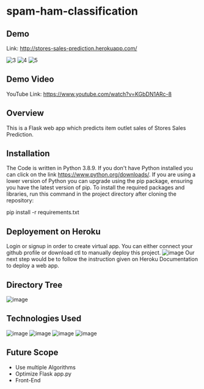 # spam-ham-classification

## Demo
Link: http://stores-sales-prediction.herokuapp.com/

![3](https://user-images.githubusercontent.com/56039882/131975171-4c470ec8-a818-49f0-a598-69dc00f697f2.PNG)
![4](https://user-images.githubusercontent.com/56039882/131975204-87bc1d5d-9ac6-4d02-9fdf-9bf3960a18ef.PNG)
![5](https://user-images.githubusercontent.com/56039882/131975233-0f07f75a-530c-4449-84b2-bb36812a39b9.PNG)

## Demo Video
YouTube Link: https://www.youtube.com/watch?v=KGbDN1ARc-8

## Overview
This is a Flask web app which predicts item outlet sales of Stores Sales Prediction.

## Installation
The Code is written in Python 3.8.9. If you don't have Python installed you can click on the link https://www.python.org/downloads/. If you are using a lower version of Python you can upgrade using the pip package, ensuring you have the latest version of pip. To install the required packages and libraries, run this command in the project directory after cloning the repository:

pip install -r requirements.txt

## Deployement on Heroku
Login or signup in order to create virtual app. You can either connect your github profile or download ctl to manually deploy this project.
![image](https://user-images.githubusercontent.com/56039882/131977019-361f538f-4600-4747-8c98-5bbb1382e22b.png)
Our next step would be to follow the instruction given on Heroku Documentation to deploy a web app.

## Directory Tree
![image](https://user-images.githubusercontent.com/56039882/131978926-6eb2d854-a08a-45fe-9821-4439eb5f08ff.png)


## Technologies Used
![image](https://user-images.githubusercontent.com/56039882/131978055-4eaf451c-56ab-4f03-be1e-16e008ccd3c3.png)
![image](https://user-images.githubusercontent.com/56039882/131978079-a53c0114-f559-42e2-afe2-53753b9f2ccc.png)
![image](https://user-images.githubusercontent.com/56039882/131978106-a149b5ae-8252-461f-9335-27b962982880.png)
![image](https://user-images.githubusercontent.com/56039882/131978128-02102d84-d4a5-4093-9390-7a647cee09f8.png)

## Future Scope
* Use multiple Algorithms
* Optimize Flask app.py
* Front-End
